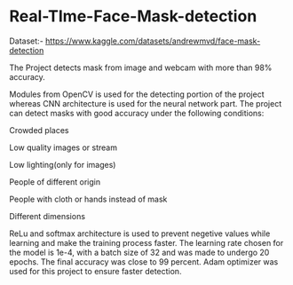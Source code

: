 # Real-TIme-Face-Mask-detection
 
Dataset:- https://www.kaggle.com/datasets/andrewmvd/face-mask-detection



The Project detects mask from image and webcam with more than 98% accuracy.

Modules from OpenCV is used for the detecting portion of the project whereas CNN architecture is used for the neural network part.
The project can detect masks with good accuracy under the following conditions:

Crowded places

Low quality images or stream

Low lighting(only for images)

People of different origin 

People with cloth or hands instead of mask

Different dimensions

ReLu and softmax architecture is used to prevent negetive values while learning and make the training process faster. The learning rate chosen for the model is 1e-4, with a batch size of 32 and was made to undergo 20 epochs. The final accuracy was close to 99 percent. Adam optimizer was used for this project to ensure faster detection.
 
